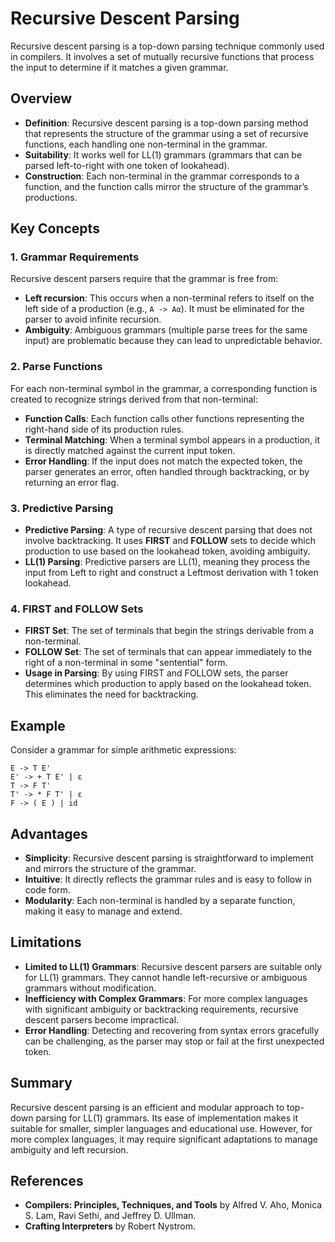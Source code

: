 # Recursive Descent Parsing

Recursive descent parsing is a top-down parsing technique commonly used in compilers. It involves a set of mutually recursive functions that process the input to determine if it matches a given grammar.

## Overview
- **Definition**: Recursive descent parsing is a top-down parsing method that represents the structure of the grammar using a set of recursive functions, each handling one non-terminal in the grammar.
- **Suitability**: It works well for LL(1) grammars (grammars that can be parsed left-to-right with one token of lookahead).
- **Construction**: Each non-terminal in the grammar corresponds to a function, and the function calls mirror the structure of the grammar’s productions.

## Key Concepts

### 1. Grammar Requirements
Recursive descent parsers require that the grammar is free from:
   - **Left recursion**: This occurs when a non-terminal refers to itself on the left side of a production (e.g., `A -> Aα`). It must be eliminated for the parser to avoid infinite recursion.
   - **Ambiguity**: Ambiguous grammars (multiple parse trees for the same input) are problematic because they can lead to unpredictable behavior. 

### 2. Parse Functions
For each non-terminal symbol in the grammar, a corresponding function is created to recognize strings derived from that non-terminal:
   - **Function Calls**: Each function calls other functions representing the right-hand side of its production rules.
   - **Terminal Matching**: When a terminal symbol appears in a production, it is directly matched against the current input token.
   - **Error Handling**: If the input does not match the expected token, the parser generates an error, often handled through backtracking, or by returning an error flag.

### 3. Predictive Parsing
   - **Predictive Parsing**: A type of recursive descent parsing that does not involve backtracking. It uses **FIRST** and **FOLLOW** sets to decide which production to use based on the lookahead token, avoiding ambiguity.
   - **LL(1) Parsing**: Predictive parsers are LL(1), meaning they process the input from Left to right and construct a Leftmost derivation with 1 token lookahead.
   
### 4. FIRST and FOLLOW Sets
   - **FIRST Set**: The set of terminals that begin the strings derivable from a non-terminal.
   - **FOLLOW Set**: The set of terminals that can appear immediately to the right of a non-terminal in some "sentential" form.
   - **Usage in Parsing**: By using FIRST and FOLLOW sets, the parser determines which production to apply based on the lookahead token. This eliminates the need for backtracking.

## Example

Consider a grammar for simple arithmetic expressions:
```plaintext
E -> T E'
E' -> + T E' | ε
T -> F T'
T' -> * F T' | ε
F -> ( E ) | id
```

## Advantages

- **Simplicity**: Recursive descent parsing is straightforward to implement and mirrors the structure of the grammar.
- **Intuitive**: It directly reflects the grammar rules and is easy to follow in code form.
- **Modularity**: Each non-terminal is handled by a separate function, making it easy to manage and extend.

## Limitations

- **Limited to LL(1) Grammars**: Recursive descent parsers are suitable only for LL(1) grammars. They cannot handle left-recursive or ambiguous grammars without modification.
- **Inefficiency with Complex Grammars**: For more complex languages with significant ambiguity or backtracking requirements, recursive descent parsers become impractical.
- **Error Handling**: Detecting and recovering from syntax errors gracefully can be challenging, as the parser may stop or fail at the first unexpected token.

## Summary

Recursive descent parsing is an efficient and modular approach to top-down parsing for LL(1) grammars. Its ease of implementation makes it suitable for smaller, simpler languages and educational use. However, for more complex languages, it may require significant adaptations to manage ambiguity and left recursion.

## References

- **Compilers: Principles, Techniques, and Tools** by Alfred V. Aho, Monica S. Lam, Ravi Sethi, and Jeffrey D. Ullman.
- **Crafting Interpreters** by Robert Nystrom.
